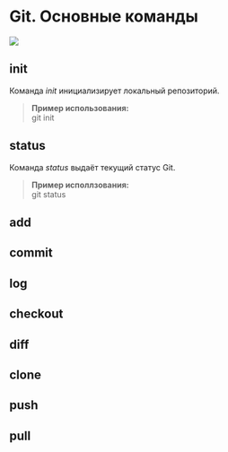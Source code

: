 # Git. Основные команды
![](https://git-scm.com/images/logos/2color-lightbg@2x.png)
## init
Команда *init* инициализирует локальный репозиторий.  
>**Пример использования:**  
git init
## status
Команда *status* выдаёт текущий статус Git.
> **Пример исполлзования:**  
git status
## add
## commit
## log
## checkout
## diff
## clone
## push
## pull